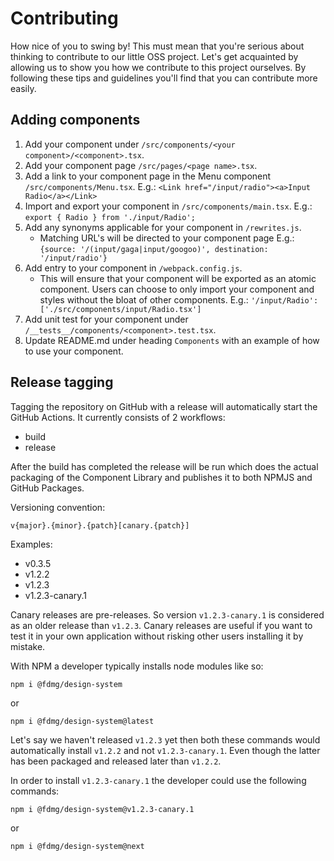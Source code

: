 # Contributing

How nice of you to swing by!
This must mean that you're serious about thinking to contribute to our little OSS project.
Let's get acquainted by allowing us to show you how we contribute to this project ourselves.
By following these tips and guidelines you'll find that you can contribute more easily.

## Adding components

1. Add your component under `/src/components/<your component>/<component>.tsx`.
1. Add your component page `/src/pages/<page name>.tsx`.
1. Add a link to your component page in the Menu component `/src/components/Menu.tsx`.
   E.g.: `<Link href="/input/radio"><a>Input Radio</a></Link>`
1. Import and export your component in `/src/components/main.tsx`.
   E.g.: `export { Radio } from './input/Radio';`
1. Add any synonyms applicable for your component in `/rewrites.js`.
    - Matching URL's will be directed to your component page
      E.g.: `{source: '/(input/gaga|input/googoo)', destination: '/input/radio'}`
1. Add entry to your component in `/webpack.config.js`.
    - This will ensure that your component will be exported as an atomic component. Users can choose to only import your component and styles without the bloat of other components.
      E.g.: `'/input/Radio': ['./src/components/input/Radio.tsx']`
1. Add unit test for your component under `/__tests__/components/<component>.test.tsx`.
1. Update README.md under heading `Components` with an example of how to use your component.

## Release tagging

Tagging the repository on GitHub with a release will automatically start the GitHub Actions. It currently consists of 2 workflows:

* build
* release

After the build has completed the release will be run which does the actual packaging of the Component Library and publishes it to both NPMJS and GitHub Packages.

Versioning convention:

`v{major}.{minor}.{patch}[canary.{patch}]`

Examples:

* v0.3.5
* v1.2.2
* v1.2.3
* v1.2.3-canary.1

Canary releases are pre-releases. So version `v1.2.3-canary.1` is considered as an older release than `v1.2.3`. Canary releases are useful if you want to test it in your own application without risking other users installing it by mistake.

With NPM a developer typically installs node modules like so:

`npm i @fdmg/design-system`

or

`npm i @fdmg/design-system@latest`

Let's say we haven't released `v1.2.3` yet then both these commands would automatically install `v1.2.2` and not `v1.2.3-canary.1`. Even though the latter has been packaged and released later than `v1.2.2`.

In order to install `v1.2.3-canary.1` the developer could use the following commands:

`npm i @fdmg/design-system@v1.2.3-canary.1`

or

`npm i @fdmg/design-system@next`

